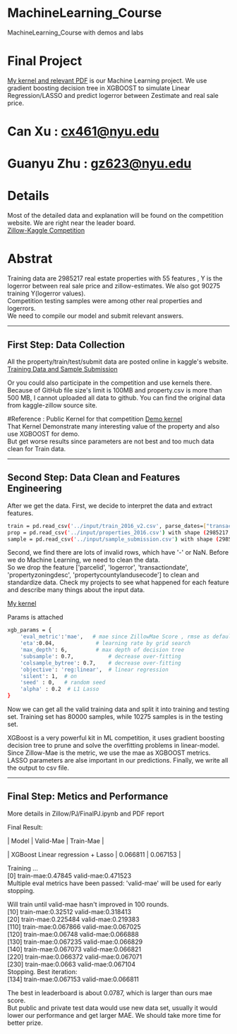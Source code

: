 # MachineLearning_Course
MachineLearning_Course with demos and labs


# Final Project 
[My kernel and relevant PDF](https://github.com/jonathanxqs/MachineLearning_Course/tree/master/Zillow/PJ) is our Machine Learning project. We use gradient boosting decision tree in XGBOOST to simulate Linear Regression/LASSO and predict logerror between Zestimate and real sale price.

# Can Xu : cx461@nyu.edu
# Guanyu Zhu : gz623@nyu.edu

# Details
Most of the detailed data and explanation will be found on the competition website.
We are right near the leader board.  
[Zillow-Kaggle Competition](https://www.kaggle.com/c/zillow-prize-1)

# Abstrat
Training data are 2985217 real estate properties with 55 features , Y is the logerror between real sale price and zillow-estimates.
We also got 90275 training Y(logerror values).  
Competition testing samples were among other real properties and logerrors.   
We need to compile our model and submit relevant answers.    


---------------------------
## First Step: Data Collection 

All the property/train/test/submit data are posted online in kaggle's website.  
[Training Data and Sample Submission](https://www.kaggle.com/c/zillow-prize-1/data)  



Or you could also participate in the competition and use kernels there.
Because of GitHub file size's limit is 100MB and property.csv is more than 500 MB, I cannot uploaded all data to github.
You can find the original data from kaggle-zillow source site.

#Reference : Public Kernel for that competition
[Demo kernel](https://www.kaggle.com/sudalairajkumar/simple-exploration-notebook-zillow-prize)  
That Kernel Demonstrate many interesting value of the property and also use XGBOOST for demo.  
But get worse results since parameters are not best and too much data clean for Train data.

---------------------------
## Second Step: Data Clean and Features Engineering

After we get the data. First, we decide to interpret the data and extract features.



```sh
train = pd.read_csv('../input/train_2016_v2.csv', parse_dates=["transactiondate"]) with shape (90275, 3) , or 90275 training real properties and their price logerrors  
prop = pd.read_csv('../input/properties_2016.csv') with shape (2985217, 58) , or 2985217 real properties and 58 features for each.  
sample = pd.read_csv('../input/sample_submission.csv') with shape (2985217, 7) , or 2985217 real properties and 6 estimated logerrors 
```
  Second, we find there are lots of invalid rows, which have '-' or NaN. Before we do Machine Learning, we need to clean the data.   
  So we drop the feature ['parcelid', 'logerror', 'transactiondate', 'propertyzoningdesc', 'propertycountylandusecode'] to clean and standardize data.
  Check my projects to see what happened for each feature and describe many things about the input data.  

[My kernel](https://github.com/jonathanxqs/MachineLearning_Course/tree/master/Zillow/PJ)

Params is attached
```sh
xgb_params = {
    'eval_metric':'mae',   # mae since ZillowMae Score , rmse as default
    'eta':0.04,             # learning rate by grid search
    'max_depth': 6,         # max depth of decision tree
    'subsample': 0.7,           # decrease over-fitting
    'colsample_bytree': 0.7,    # decrease over-fitting
    'objective': 'reg:linear',  # linear regression 
    'silent': 1,  # on 
    'seed' : 0,   # random seed 
    'alpha' : 0.2  # L1 Lasso
}
```

Now we can get all the valid training data and split it into training and testing set. 
Training set has 80000 samples, while 10275 samples is in the testing set.  

XGBoost is a very powerful kit in ML competition, it uses gradient boosting decision tree to prune and solve the overfitting problems in linear-model.  
Since Zillow-Mae is the metric, we use the mae as XGBOOST metrics.
LASSO parameters are alse important in our predictions.
Finally, we write all the output to csv file.

---------------------------
## Final Step: Metics and Performance
More details in Zillow/PJ/FinalPJ.ipynb and PDF report

Final Result:

| Model        | Valid-Mae |  Train-Mae |   

| XGBoost Linear regression + Lasso   | 0.066811     |  0.067153  |  

Training ...  
[0] train-mae:0.47845   valid-mae:0.471523  
Multiple eval metrics have been passed: 'valid-mae' will be used for early stopping.  

Will train until valid-mae hasn't improved in 100 rounds.  
[10]    train-mae:0.32512   valid-mae:0.318413   
[20]    train-mae:0.225484  valid-mae:0.219383   
[110]   train-mae:0.067866  valid-mae:0.067025  
[120]   train-mae:0.06748   valid-mae:0.066888  
[130]   train-mae:0.067235  valid-mae:0.066829  
[140]   train-mae:0.067073  valid-mae:0.066821  
[220]   train-mae:0.066372  valid-mae:0.067071   
[230]   train-mae:0.0663    valid-mae:0.067104  
Stopping. Best iteration:  
[134]   train-mae:0.067153  valid-mae:0.066811

The best in leaderboard is about 0.0787, which is larger than ours mae score.  
But public and private test data would use new data set, usually it would lower our performance and get larger MAE. 
We should take more time for better prize.  
